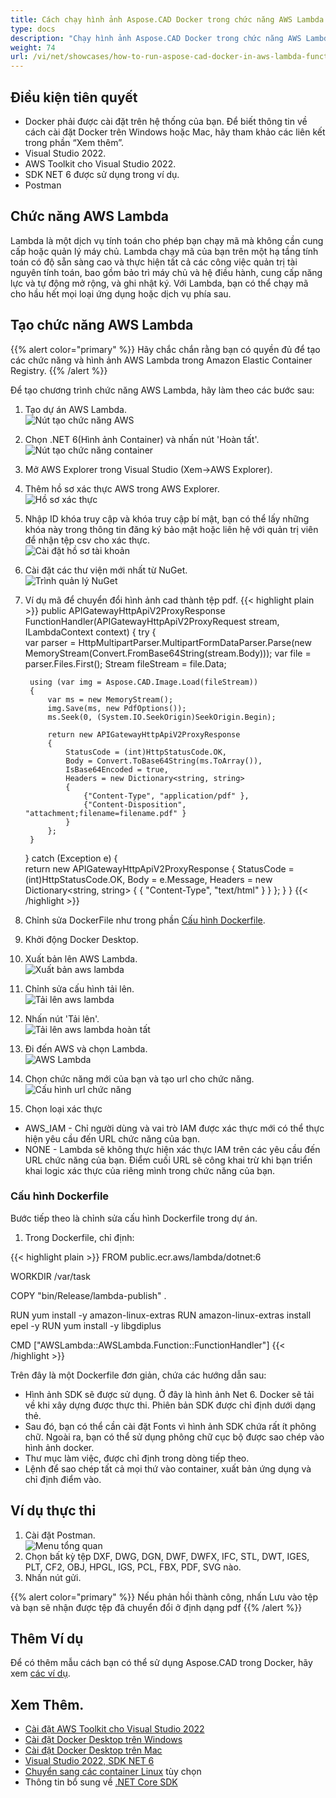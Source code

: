 ```yaml
---
title: Cách chạy hình ảnh Aspose.CAD Docker trong chức năng AWS Lambda
type: docs
description: "Chạy hình ảnh Aspose.CAD Docker trong chức năng AWS Lambda."
weight: 74
url: /vi/net/showcases/how-to-run-aspose-cad-docker-in-aws-lambda-function/
---
```


## Điều kiện tiên quyết
- Docker phải được cài đặt trên hệ thống của bạn. Để biết thông tin về cách cài đặt Docker trên Windows hoặc Mac, hãy tham khảo các liên kết trong phần “Xem thêm”.
- Visual Studio 2022.
- AWS Toolkit cho Visual Studio 2022.
- SDK NET 6 được sử dụng trong ví dụ.
- Postman

## Chức năng AWS Lambda

Lambda là một dịch vụ tính toán cho phép bạn chạy mã mà không cần cung cấp hoặc quản lý máy chủ. Lambda chạy mã của bạn trên một hạ tầng tính toán có độ sẵn sàng cao và thực hiện tất cả các công việc quản trị tài nguyên tính toán, bao gồm bảo trì máy chủ và hệ điều hành, cung cấp năng lực và tự động mở rộng, và ghi nhật ký. Với Lambda, bạn có thể chạy mã cho hầu hết mọi loại ứng dụng hoặc dịch vụ phía sau.

## Tạo chức năng AWS Lambda

{{% alert color="primary" %}} 
Hãy chắc chắn rằng bạn có quyền đủ để tạo các chức năng và hình ảnh AWS Lambda trong Amazon Elastic Container Registry.
{{% /alert %}}

Để tạo chương trình chức năng AWS Lambda, hãy làm theo các bước sau:
1. Tạo dự án AWS Lambda.<br>
![Nút tạo chức năng AWS](/_assets/showcases/aws/create-project.png)<br>
1. Chọn .NET 6(Hình ảnh Container) và nhấn nút 'Hoàn tất'.<br>
![Nút tạo chức năng container](/_assets/showcases/aws/create-container.png)<br>
1. Mở AWS Explorer trong Visual Studio (Xem->AWS Explorer).
1. Thêm hồ sơ xác thực AWS trong AWS Explorer.<br>
![Hồ sơ xác thực](/_assets/showcases/aws/add-aws-credentials-profile.png)<br>
1. Nhập ID khóa truy cập và khóa truy cập bí mật, bạn có thể lấy những khóa này trong thông tin đăng ký bảo mật hoặc liên hệ với quản trị viên để nhận tệp csv cho xác thực.<br>
![Cài đặt hồ sơ tài khoản](/_assets/showcases/aws/account-profile.png)<br>
1. Cài đặt các thư viện mới nhất từ NuGet.<br>
![Trình quản lý NuGet](/_assets/showcases/aws/nuget-manager.png)<br>
1. Ví dụ mã để chuyển đổi hình ảnh cad thành tệp pdf.
{{< highlight plain >}}
public APIGatewayHttpApiV2ProxyResponse FunctionHandler(APIGatewayHttpApiV2ProxyRequest stream, ILambdaContext context)
{
    try
    {            
        var parser = HttpMultipartParser.MultipartFormDataParser.Parse(new MemoryStream(Convert.FromBase64String(stream.Body)));
        var file = parser.Files.First();
        Stream fileStream = file.Data;

        using (var img = Aspose.CAD.Image.Load(fileStream))
        {
            var ms = new MemoryStream();
            img.Save(ms, new PdfOptions());
            ms.Seek(0, (System.IO.SeekOrigin)SeekOrigin.Begin);
          
            return new APIGatewayHttpApiV2ProxyResponse
            {
                StatusCode = (int)HttpStatusCode.OK,
                Body = Convert.ToBase64String(ms.ToArray()),
                IsBase64Encoded = true,
                Headers = new Dictionary<string, string>
                {
                    {"Content-Type", "application/pdf" },
                    {"Content-Disposition", "attachment;filename=filename.pdf" }
                }
            };
        }
    }
    catch (Exception e)
    {           
        return new APIGatewayHttpApiV2ProxyResponse
        {
            StatusCode = (int)HttpStatusCode.OK,
            Body = e.Message,
            Headers = new Dictionary<string, string>
            {
                {
                    "Content-Type", "text/html"
                }
            }
        };
    }
}
{{< /highlight >}}
1. Chỉnh sửa DockerFile như trong phần <a href="#configuring-a-dockerfile">Cấu hình Dockerfile</a>.
1. Khởi động Docker Desktop.
1. Xuất bản lên AWS Lambda.<br>
![Xuất bản aws lambda](/_assets/showcases/aws/publish-aws.png)<br>
1. Chỉnh sửa cấu hình tải lên.<br>
![Tải lên aws lambda](/_assets/showcases/aws/upload-aws-lambda.png)<br>
1. Nhấn nút 'Tải lên'.<br>
![Tải lên aws lambda hoàn tất](/_assets/showcases/aws/upload-aws-lambda-finish.png)<br>
1. Đi đến AWS và chọn Lambda.<br>
![AWS Lambda](/_assets/showcases/aws/select-aws-lambda.png)<br>
1. Chọn chức năng mới của bạn và tạo url cho chức năng.<br>
![Cấu hình url chức năng](/_assets/showcases/aws/create-function-url.png)<br>
1. Chọn loại xác thực
- AWS_IAM - Chỉ người dùng và vai trò IAM được xác thực mới có thể thực hiện yêu cầu đến URL chức năng của bạn.
- NONE - Lambda sẽ không thực hiện xác thực IAM trên các yêu cầu đến URL chức năng của bạn. Điểm cuối URL sẽ công khai trừ khi bạn triển khai logic xác thực của riêng mình trong chức năng của bạn.

### Cấu hình Dockerfile

 Bước tiếp theo là chỉnh sửa cấu hình Dockerfile trong dự án.

1. Trong Dockerfile, chỉ định:

{{< highlight plain >}}
FROM public.ecr.aws/lambda/dotnet:6

WORKDIR /var/task

COPY "bin/Release/lambda-publish"  .

RUN yum install -y amazon-linux-extras 
RUN amazon-linux-extras install epel -y
RUN yum install -y libgdiplus  

CMD ["AWSLambda::AWSLambda.Function::FunctionHandler"]
{{< /highlight >}}

 Trên đây là một Dockerfile đơn giản, chứa các hướng dẫn sau:

- Hình ảnh SDK sẽ được sử dụng. Ở đây là hình ảnh Net 6. Docker sẽ tải về khi xây dựng được thực thi. Phiên bản SDK được chỉ định dưới dạng thẻ.
- Sau đó, bạn có thể cần cài đặt Fonts vì hình ảnh SDK chứa rất ít phông chữ. Ngoài ra, bạn có thể sử dụng phông chữ cục bộ được sao chép vào hình ảnh docker.
- Thư mục làm việc, được chỉ định trong dòng tiếp theo.
- Lệnh để sao chép tất cả mọi thứ vào container, xuất bản ứng dụng và chỉ định điểm vào.

## Ví dụ thực thi

1. Cài đặt Postman.<br>
![Menu tổng quan](/_assets/showcases/aws/postman-settings.png)<br>
1. Chọn bất kỳ tệp DXF, DWG, DGN, DWF, DWFX, IFC, STL, DWT, IGES, PLT, CF2, OBJ, HPGL, IGS, PCL, FBX, PDF, SVG nào.
1. Nhấn nút gửi.

{{% alert color="primary" %}} 
Nếu phản hồi thành công, nhấn Lưu vào tệp và bạn sẽ nhận được tệp đã chuyển đổi ở định dạng pdf
{{% /alert %}}

## Thêm Ví dụ

Để có thêm mẫu cách bạn có thể sử dụng Aspose.CAD trong Docker, hãy xem [các ví dụ](https://github.com/aspose-cad/Aspose.CAD-Documentation).

## Xem Thêm.

- [Cài đặt AWS Toolkit cho Visual Studio 2022](https://marketplace.visualstudio.com/items?itemName=AmazonWebServices.AWSToolkitforVisualStudio2022)
- [Cài đặt Docker Desktop trên Windows](https://docs.docker.com/docker-for-windows/install/)
- [Cài đặt Docker Desktop trên Mac](https://docs.docker.com/docker-for-mac/install/)
- [Visual Studio 2022, SDK NET 6](https://docs.microsoft.com/en-us/dotnet/core/install/windows?tabs=net60#dependencies)
- [Chuyển sang các container Linux](https://docs.docker.com/docker-for-windows/#switch-between-windows-and-linux-containers) tùy chọn
- Thông tin bổ sung về [.NET Core SDK](https://hub.docker.com/_/microsoft-dotnet-sdk)
